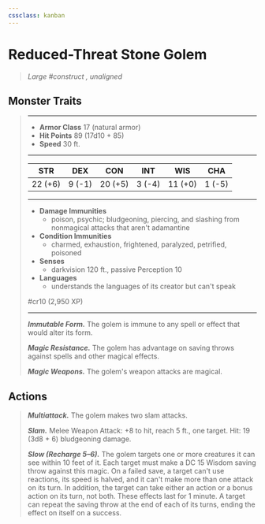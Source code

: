 ```yaml
---
cssclass: kanban
---
```


# Reduced-Threat Stone Golem
>*Large #construct , unaligned*
## Monster Traits
>___
>- **Armor Class** 17 (natural armor)
>- **Hit Points** 89 (17d10 + 85)
>- **Speed** 30 ft.
>___
>|STR|DEX|CON|INT|WIS|CHA|
>|:---:|:---:|:---:|:---:|:---:|:---:|
>|22 (+6)|9 (-1)|20 (+5)|3 (-4)|11 (+0)|1 (-5)|
>___
>- **Damage Immunities**
>	 - poison, psychic; bludgeoning, piercing, and slashing from nonmagical attacks that aren't adamantine
>- **Condition Immunities**
>	 - charmed, exhaustion, frightened, paralyzed, petrified, poisoned
>- **Senses**
>	 - darkvision 120 ft., passive Perception 10
>- **Languages**
>	 - understands the languages of its creator but can't speak
>
> #cr10 (2,950 XP)
>___
>***Immutable Form.*** The golem is immune to any spell or effect that would alter its form.  
>
>***Magic Resistance.*** The golem has advantage on saving throws against spells and other magical effects.  
>
>***Magic Weapons.*** The golem's weapon attacks are magical.  
>
## Actions
>***Multiattack.*** The golem makes two slam attacks.  
>
>***Slam.*** Melee Weapon Attack: +8 to hit, reach 5 ft., one target. Hit: 19 (3d8 + 6) bludgeoning damage.  
>
>***Slow (Recharge 5–6).*** The golem targets one or more creatures it can see within 10 feet of it. Each target must make a DC 15 Wisdom saving throw against this magic. On a failed save, a target can't use reactions, its speed is halved, and it can't make more than one attack on its turn. In addition, the target can take either an action or a bonus action on its turn, not both. These effects last for 1 minute. A target can repeat the saving throw at the end of each of its turns, ending the effect on itself on a success.